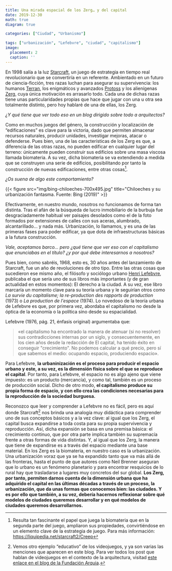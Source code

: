 ```yaml
---
title: Una mirada espacial de los Zerg… y del capital
date: 2019-12-30
math: true
diagram: true

categories: ["Ciudad", "Urbanismo"]

tags: ["urbanización", "Lefebvre", "ciudad", "capitalismo"]
image:
  placement: 2
  caption: ''
---
```


En 1998 salía a la luz [Starcraft](https://es.wikipedia.org/wiki/StarCraft), un juego de estrategia en tiempo real revolucionario que se convertiría en un referente. Ambientado en un futuro de ciencia-ficción, tres razas luchan para asegurar su supervivencia: los humanos [Terran](https://starcraft.fandom.com/wiki/Terran), los enigmáticos y avanzados [Protoss](https://starcraft.fandom.com/wiki/Protoss) y los alienígenas [Zerg](https://starcraft.fandom.com/wiki/Zerg), cuya única motivación es arrasarlo todo. Cada una de dichas razas tiene unas particularidades propias que hace que jugar con una u otra sea totalmente distinto, pero hoy hablaré de una de ellas, los Zerg.

_¿Y qué tiene que ver todo eso en un blog dirigido sobre todo a arquitectos?_

Como en muchos juegos del género, la construcción y localización de “edificaciones” es clave para la victoria, dado que permiten almacenar recursos naturales, producir unidades, investigar mejoras, atacar o defenderse. Pues bien, una de las características de los Zerg es que, a diferencia de las otras razas, no pueden edificar en cualquier lugar del terreno: únicamente pueden construir sus edificios sobre una masa viscosa llamada biomateria. A su vez, dicha biomateria se va extendiendo a medida que se construyen una serie de edificios, posibilitando por tanto la construcción de nuevas edificaciones, entre otras cosas[^1].

_¿Os suena de algo este comportamiento?_


{{< figure src="img/bing-chiloeches-700x495.jpg" title="Chiloeches y su urbanización fantasma. Fuente: Bing (2019)" >}}

Efectivamente, en nuestro mundo, nosotros no funcionamos de forma tan distinta. Tras el afán de la búsqueda de lucro inmobiliario de la burbuja fue desgraciadamente habitual ver paisajes desolados como el de la foto formados por extensiones de calles con sus aceras, alumbrado, alcantarillado… y nada más. Urbanización, lo llamamos, y es una de las primeras fases para poder edificar, ya que dota de infraestructuras básicas a la futura construcción.

_Vale, aceptamos barco… pero ¿qué tiene que ver eso con el capitalismo que enunciabas en el título? ¿y por qué debe interesarnos a nosotros?_

Pues bien, como sabréis, 1968, esto es, 30 años antes del lanzamiento de Starcraft, fue un año de revoluciones de otro tipo. Entre las otras cosas que sucedieron ese mismo año, el filósofo y sociólogo urbano [Henri Lefebvre](https://es.wikipedia.org/wiki/Henri_Lefebvre), publicaba el que sería uno de sus libros más importantes (y de gran actualidad en estos momentos): El derecho a la ciudad. A su vez, ese libro marcaría un momento clave para su teoría urbana y le seguirían otros como<em> La survie du capitalisme; la re-production des rapports de production</em> (1973) o <em>La production de l'espace</em> (1974). Lo novedoso de la teoría urbana de Lefebvre es que, por primera vez, abordaba el capitalismo no desde la óptica de la economía o la política sino desde su espacialidad.

Lefebvre (1976, pág. 21, énfasis original) argumentaba que:

> «el capitalismo ha encontrado la manera de atenuar (si no resolver) sus contradicciones internas por un siglo, y consecuentemente, en los cien años desde la redacción de El capital, ha tenido éxito en conseguir "crecimiento". No podemos calcular a qué precio, pero sí que sabemos el medio: ocupando espacio, produciendo espacio».

Para Lefebvre, **la urbaninización es el proceso para producir el espacio urbano y este, a su vez, es la dimensión física sobre el que se reproduce el capital**. Por tanto, para Lefebvre, el espacio no es algo ajeno que viene impuesto: es un producto (mercancía), y como tal, también es un proceso de producción social. Dicho de otro modo, **el capitalismo produce su propia forma de espacio, y con ello crea las condiciones necesarias para la reproducción de la sociedad burguesa.**

Reconozco que leer y comprender a Lefebvre no es fácil, pero es aquí donde Starcraft[^videojuegos] nos brinda una analogía muy didáctica para comprender uno de sus conceptos básicos y a la vez clave: al igual que los Zerg, el capital busca expandirse a toda costa para su propia supervivencia y reproducción. Así, dicha expansión se basa en una premisa básica: el crecimiento continuo, que por otra parte implica también su supremacía frente a otras formas de vida distintas. Y, al igual que los Zerg, la manera que tiene de expandirse es a través del espacio mediante una base material. En los Zerg es la biomateria, en nuestro caso es la urbanización. Una urbanización voraz que ya se ha expandido tanto que va más allá de las fronteras, hasta el punto de que autores como Neil Brenner aseguran que lo urbano es un fenómeno planetario y para encontrar resquicios de lo rural hay que trasladarse a lugares muy concretos del sur global. <strong>Los Zerg, por tanto, permiten darnos cuenta de la dimensión urbana que ha adquirido el capital en las últimas décadas a través de un proceso, la urbanización, que da unas formas que conocemos bien: las ciudades. Y es por ello que también, a su vez, debería hacernos reflexionar sobre qué modelos de ciudades queremos desarrollar y en qué modelos de ciudades queremos desarrollarnos.</strong>

[^1]: Resulta tan fascinante el papel que juega la biomateria que en la segunda parte del juego, ampliaron sus propiedades, convirtiéndose en un elemento clave de la estrategia de juego. Para más información: https://liquipedia.net/starcraft2/Creep
[^videojuegos]: Vemos otro ejemplo “educativo” de los videojuegos, y ya son varias las menciones que aparecen en este blog. Para ver todos los post que hablan de videojuegos en el contexto de la arquitectura, visitad [este enlace en el blog de la Fundación Arquia](https://blogfundacion.arquia.es/?s=videojuegos&amp;cat=&amp;swp_category_limiter=0).

